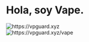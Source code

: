 <h1>Hola, soy Vape.</h1>
<img alt="https://vpguard.xyz" src="https://media.discordapp.net/attachments/998338855629488289/1036427106156032061/vapebanner.png">
<br>
<img  alt="https://vpguard.xyz/vape" src="https://media.discordapp.net/attachments/998338855629488289/1036432873105920060/unknown.png" class="center">
